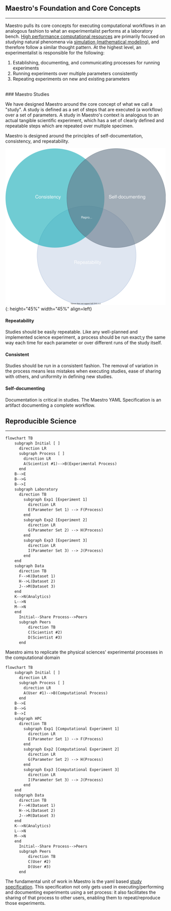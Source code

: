 ## Maestro's Foundation and Core Concepts
----

Maestro pulls its core concepts for executing computational workflows in an analogous fashion to what an experimentalist performs at a laboratory bench. [High performance computational resources](https://en.wikipedia.org/wiki/Supercomputer) are primarily focused on *studying* natural phenomena via [simulation (mathematical modeling)](https://en.wikipedia.org/wiki/Computer_simulation), and therefore follow a similar thought pattern. At the highest level, an experimentalist is responsible for the following:

1. Establishing, documenting, and communicating processes for running experiments
2. Running experiments over multiple parameters consistently
3. Repeating experiments on new and existing parameters

<br/>
### Maestro Studies

We have designed Maestro around the core concept of what we call a "study". A study is defined as a set of steps that are executed (a workflow) over a set of parameters. A study in Maestro's context is analogous to an actual tangible scientific experiment, which has a set of clearly defined and repeatable steps which are repeated over multiple specimen.

Maestro is designed around the principles of self-documentation, consistency, and repeatability.

![Reproducibility, the intersections of documentation, consistency, & repeatability](../assets/images/reproducibility_venn.svg){: height="45%" width="45%" align=left}
#### Repeatability

Studies should be easily repeatable. Like any well-planned and implemented science experiment, a process should be run exact;y the same way each time for each parameter or over different runs of the study itself.

#### Consistent

Studies should be run in a consistent fashion. The removal of variation in the process means less mistakes when executing studies, ease of sharing with others, and uniformity in defining new studies.

#### Self-documenting

Documentation is critical in studies. The Maestro YAML Specification is an artifact documenting a complete workflow.

## Reproducible Science
----


``` mermaid
flowchart TB
    subgraph Initial [ ]
      direction LR
      subgraph Process [ ]
        direction LR
        A(Scientist #1)-->B(Experimental Process)
      end
    B-->E
    B-->G
    B-->I
    subgraph Laboratory
      direction TB
        subgraph Exp1 [Experiment 1]
          direction LR
          E(Parameter Set 1) --> F(Process)
        end
        subgraph Exp2 [Experiment 2]
          direction LR
          G(Parameter Set 2) --> H(Process)
        end
        subgraph Exp3 [Experiment 3]
          direction LR
          I(Parameter Set 3) --> J(Process)
        end
    end
    subgraph Data
      direction TB
      F-->K(Dataset 1)
      H-->L(Dataset 2)
      J-->M(Dataset 3)
    end
    K-->N(Analytics)
    L-->N
    M-->N
    end
      Initial--Share Process-->Peers
      subgraph Peers
          direction TB
          C(Scientist #2)
          D(Scientist #3)
      end
```

Maestro aims to replicate the physical sciences' experimental processes in the computational domain

``` mermaid
flowchart TB
    subgraph Initial [ ]
      direction LR
      subgraph Process [ ]
        direction LR
        A(User #1)-->B(Computational Process)
      end
    B-->E
    B-->G
    B-->I
    subgraph HPC
      direction TB
        subgraph Exp1 [Computational Experiment 1]
          direction LR
          E(Parameter Set 1) --> F(Process)
        end
        subgraph Exp2 [Computational Experiment 2]
          direction LR
          G(Parameter Set 2) --> H(Process)
        end
        subgraph Exp3 [Computational Experiment 3]
          direction LR
          I(Parameter Set 3) --> J(Process)
        end
    end
    subgraph Data
      direction TB
      F-->K(Dataset 1)
      H-->L(Dataset 2)
      J-->M(Dataset 3)
    end
    K-->N(Analytics)
    L-->N
    M-->N
    end
      Initial--Share Process-->Peers
      subgraph Peers
          direction TB
          C(User #2)
          D(User #3)
      end
```

The fundamental unit of work in Maestro is the yaml based [study specification](../Maestro/specification.md).  This specification not only gets used in executing/performing and documenting experiments using a set process: it also facilitates the sharing of that process to other users, enabling them to repeat/reproduce those experiments.
